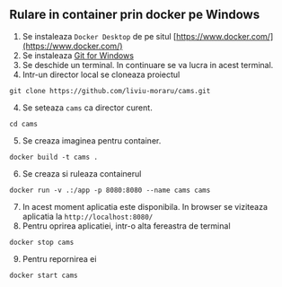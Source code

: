 ## Rulare in container prin docker pe Windows

1. Se instaleaza `Docker Desktop` de pe situl [https://www.docker.com/](https://www.docker.com/)
2. Se instaleaza [Git for Windows](https://gitforwindows.org/)
3. Se deschide un terminal. In continuare se va lucra in acest terminal.
3. Intr-un director local se cloneaza proiectul
```
git clone https://github.com/liviu-moraru/cams.git
``` 
4. Se seteaza `cams` ca director curent.

```
cd cams
```
5. Se creaza imaginea pentru container.

```
docker build -t cams .
```
6. Se creaza si ruleaza containerul

```
docker run -v .:/app -p 8080:8080 --name cams cams
```
7. In acest moment aplicatia este disponibila. In browser se viziteaza aplicatia la `http://localhost:8080/`
8. Pentru oprirea aplicatiei, intr-o alta fereastra de terminal

```
docker stop cams
```
9. Pentru repornirea ei

```
docker start cams
```